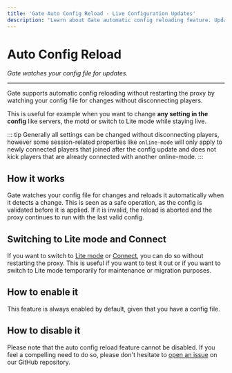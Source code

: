 ```yaml
---
title: 'Gate Auto Config Reload - Live Configuration Updates'
description: 'Learn about Gate automatic config reloading feature. Update server settings without restarting or disconnecting players.'
---
```


# Auto Config Reload

_Gate watches your config file for updates._

---

Gate supports automatic config reloading without restarting the proxy by watching your config file for changes
without disconnecting players.

This is useful for example when you want to change **any setting in the config** like servers, the motd or
switch to Lite mode while staying live.

::: tip
Generally all settings can be changed without disconnecting players,
however some session-related properties like `online-mode` will only apply to newly connected
players that joined after the config update and does not kick players that are already connected with another
online-mode.
:::

## How it works

Gate watches your config file for changes and reloads it automatically when it detects a change.
This is seen as a safe operation, as the config is validated before it is applied.
If it is invalid, the reload is aborted and the proxy continues to run with the last valid config.

## Switching to Lite mode and Connect

If you want to switch to [Lite mode](/guide/lite) or [Connect](/guide/connect), you can do so without restarting the
proxy.
This is useful if you want to test it out or if you want to switch to Lite mode temporarily for maintenance
or migration purposes.

## How to enable it

This feature is always enabled by default, given that you have a config file.

## How to disable it

Please note that the auto config reload feature cannot be disabled.
If you feel a compelling need to do so, please don't hesitate to [open an issue](https://github.com/minekube/gate/issues/new?title=Disable%20auto%20config%20reload&body=I%20want%20to%20disable%20auto%20config%20reload%20because%20...)
on our GitHub repository.
